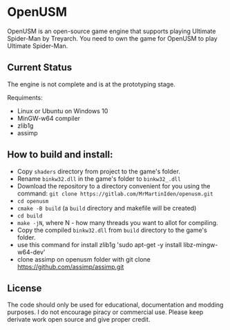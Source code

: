 OpenUSM
======

OpenUSM is an open-source game engine that supports playing Ultimate Spider-Man by Treyarch. You need to own the game for OpenUSM to play Ultimate Spider-Man.

Current Status
--------------

The engine is not complete and is at the prototyping stage.

Requiments:
* Linux or Ubuntu on Windows 10
* MinGW-w64 compiler
* zlib1g
* assimp



How to build and install:
------------------------
* Copy `shaders` directory from project to the game's folder.
* Rename `binkw32.dll` in the game's folder to `binkw32_.dll`
* Download the repository to a directory convenient for you using the command:
`git clone https://gitlab.com/MrMartinIden/openusm.git` 
* `cd openusm`
* `cmake -B build` (a `build` directory and makefile will be created)
* `cd build`
* `make -jN`, where N - how many threads you want to allot for compiling.
* Copy the compiled `binkw32.dll` from `build` directory to the game's folder.
* use this command for install zlib1g 'sudo apt-get -y install libz-mingw-w64-dev'
* clone assimp on openusm folder with git clone https://github.com/assimp/assimp.git


License
------------

The code should only be used for educational, documentation and modding purposes.
I do not encourage piracy or commercial use.
Please keep derivate work open source and give proper credit.
